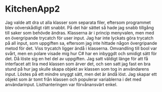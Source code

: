 # KitchenApp2

Jag valde att dra ut alla klasser som separata filer, eftersom programmet blev oöverskådligt rätt snabbt. På det här sättet så hade jag snabb tillgång till saker
som behövde ändras.
Klasserna är i princip menyvalen, men med en övergripande trycatch för user input.
Jag har inte lyckats göra trycatch på all input, som uppgiften sa, eftersom jag inte hittade någon övergripande metod för det. Viss trycatch ligger ändå i klasserna.
Omvandling till bool var svårt, men en polare visade mig hur C# har en inbyggdt och smidigt sätt för det. Då löste sig en hel del av uppgiften.
Jag satt väldigt länge för att få interfacet att lira med klassen som ärver det, och sen satt jag fast en bra stund på hur jag skulle skapa objekt av klassen som tog 
in användarens input. Löstes på ett mindre snyggt sätt, men det är ändå löst. Jag skapar ett objekt som är tomt från klassen och populerar variablerna i det 
med användarinput.
Listhanteringen var förvånansvärt enkel.

